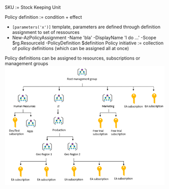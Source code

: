 SKU := Stock Keeping Unit

Policy definition := condition + effect
- `[parameters('x')]` template, parameters are defined through definition assignment to set of ressources
- New-AzPolicyAssignment -Name 'bla' -DisplayName 'I do ...' -Scope $rg.ResourceId  -PolicyDefinition $definition
Policy initiative := collection of policy definitions (which can be assigned all at once)

Policy definitions can be assigned to resources, subscriptions or management groups
![img/management group img](management-groups-tree.png)
